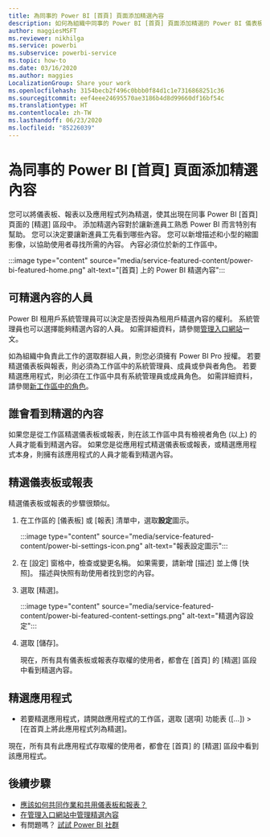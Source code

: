 ```yaml
---
title: 為同事的 Power BI [首頁] 頁面添加精選內容
description: 如何為組織中同事的 Power BI [首頁] 頁面添加精選的 Power BI 儀表板與報表。
author: maggiesMSFT
ms.reviewer: nikhilga
ms.service: powerbi
ms.subservice: powerbi-service
ms.topic: how-to
ms.date: 03/16/2020
ms.author: maggies
LocalizationGroup: Share your work
ms.openlocfilehash: 3154becb2f496c0bbb0f84d1c1e7316868251c36
ms.sourcegitcommit: eef4eee24695570ae3186b4d8d99660df16bf54c
ms.translationtype: HT
ms.contentlocale: zh-TW
ms.lasthandoff: 06/23/2020
ms.locfileid: "85226039"
---
```

# <a name="feature-content-on-colleagues-power-bi-home-page"></a>為同事的 Power BI [首頁] 頁面添加精選內容

您可以將儀表板、報表以及應用程式列為精選，使其出現在同事 Power BI [首頁] 頁面的 [精選] 區段中。 添加精選內容對於讓新進員工熟悉 Power BI 而言特別有幫助。 您可以決定要讓新進員工先看到哪些內容。 您可以新增描述和小型的縮圖影像，以協助使用者尋找所需的內容。 內容必須位於新的工作區中。

:::image type="content" source="media/service-featured-content/power-bi-featured-home.png" alt-text="[首頁] 上的 Power BI 精選內容":::

## <a name="who-can-feature-content"></a>可精選內容的人員

Power BI 租用戶系統管理員可以決定是否授與為租用戶精選內容的權利。 系統管理員也可以選擇能夠精選內容的人員。 如需詳細資料，請參閱[管理入口網站](../admin/service-admin-portal.md#featured-content)一文。

如為組織中負責此工作的選取群組人員，則您必須擁有 Power BI Pro 授權。 若要精選儀表板與報表，則必須為工作區中的系統管理員、成員或參與者角色。 若要精選應用程式，則必須在工作區中具有系統管理員或成員角色。 如需詳細資料，請參閱[新工作區中的角色](service-new-workspaces.md#roles-in-the-new-workspaces)。

## <a name="who-sees-featured-content"></a>誰會看到精選的內容

如果您是從工作區精選儀表板或報表，則在該工作區中具有檢視者角色 (以上) 的人員才能看到精選內容。 如果您是從應用程式精選儀表板或報表，或精選應用程式本身，則擁有該應用程式的人員才能看到精選內容。

## <a name="feature-a-dashboard-or-report"></a>精選儀表板或報表

精選儀表板或報表的步驟很類似。

1. 在工作區的 [儀表板] 或 [報表] 清單中，選取**設定**圖示。

    :::image type="content" source="media/service-featured-content/power-bi-settings-icon.png" alt-text="報表設定圖示":::

2. 在 [設定] 窗格中，檢查或變更名稱。 如果需要，請新增 [描述] 並上傳 [快照]。 描述與快照有助使用者找到您的內容。

3. 選取 [精選]。

    :::image type="content" source="media/service-featured-content/power-bi-featured-content-settings.png" alt-text="精選內容設定":::

4. 選取 [儲存]。

    現在，所有具有儀表板或報表存取權的使用者，都會在 [首頁] 的 [精選] 區段中看到精選內容。

## <a name="feature-an-app"></a>精選應用程式

- 若要精選應用程式，請開啟應用程式的工作區，選取 [選項] 功能表 ([...]) > [在首頁上將此應用程式列為精選]。

現在，所有具有此應用程式存取權的使用者，都會在 [首頁] 的 [精選] 區段中看到該應用程式。

## <a name="next-steps"></a>後續步驟

* [應該如何共同作業和共用儀表板和報表？](../collaborate-share/service-how-to-collaborate-distribute-dashboards-reports.md)
* [在管理入口網站中管理精選內容](../admin/service-admin-portal.md#manage-featured-content)
* 有問題嗎？ [試試 Power BI 社群](https://community.powerbi.com/)
